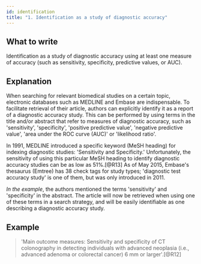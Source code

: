 ```yaml
---
id: identification
title: "1. Identification as a study of diagnostic accuracy"
---
```


## What to write

Identification as a study of diagnostic accuracy using at least one measure of accuracy (such as sensitivity, specificity, predictive values, or AUC).

## Explanation

When searching for relevant biomedical studies on a
certain topic, electronic databases such as MEDLINE and Embase are
indispensable. To facilitate retrieval of their article, authors can
explicitly identify it as a report of a diagnostic accuracy study. This
can be performed by using terms in the title and/or abstract that refer
to measures of diagnostic accuracy, such as 'sensitivity',
'specificity', 'positive predictive value', 'negative predictive value',
'area under the ROC curve (AUC)' or 'likelihood ratio'.

In 1991, MEDLINE introduced a specific keyword (MeSH heading) for
indexing diagnostic studies: 'Sensitivity and Specificity.'
Unfortunately, the sensitivity of using this particular MeSH heading to
identify diagnostic accuracy studies can be as low as 51%.[@R13] As of
May 2015, Embase\'s thesaurus (Emtree) has 38 check tags for study
types; 'diagnostic test accuracy study' is one of them, but was only
introduced in 2011.

*In the example*, the authors mentioned the terms 'sensitivity' and
'specificity' in the abstract. The article will now be retrieved when
using one of these terms in a search strategy, and will be easily
identifiable as one describing a diagnostic accuracy study.

## Example

> 'Main outcome measures: Sensitivity and specificity of CT
colonography in detecting individuals with advanced neoplasia (i.e.,
advanced adenoma or colorectal cancer) 6 mm or larger'.[@R12]
